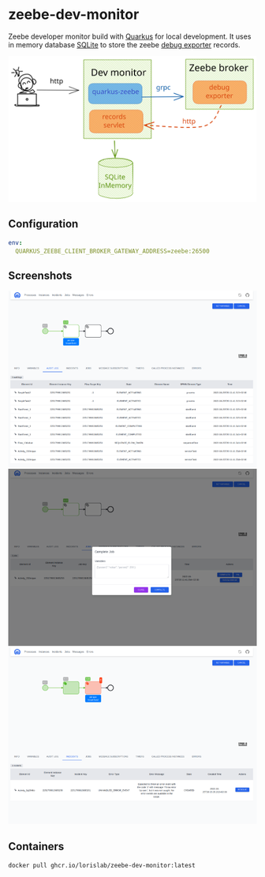 # zeebe-dev-monitor

Zeebe developer monitor build with [Quarkus](https://quarkus.io/) for local development. It uses in memory database [SQLite](https://www.sqlite.org/) to store the 
zeebe [debug exporter](https://github.com/camunda-community-hub/zeebe-test-container#debug-exporter) records.

![Architecture](./docs/diagram.svg)

## Configuration

```yaml
env:
  QUARKUS_ZEEBE_CLIENT_BROKER_GATEWAY_ADDRESS=zeebe:26500
```
## Screenshots

![Screenshot](./docs/zeebe-dev-monitor1_800.png)
![Screenshot](./docs/zeebe-dev-monitor2_800.png)
![Screenshot](./docs/zeebe-dev-monitor3_800.png)

## Containers

```shell
docker pull ghcr.io/lorislab/zeebe-dev-monitor:latest
```


